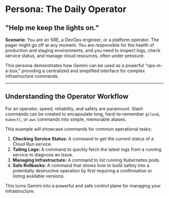 # Persona: The Daily Operator

## "Help me keep the lights on."

**Scenario:** You are an SRE, a DevOps engineer, or a platform operator. The pager might go off at any moment. You are responsible for the health of production and staging environments, and you need to inspect logs, check service status, and manage cloud resources, often under pressure.

This persona demonstrates how Gemini can be used as a powerful "ops-in-a-box," providing a centralized and simplified interface for complex infrastructure commands.

---

## Understanding the Operator Workflow

For an operator, speed, reliability, and safety are paramount. Slash commands can be created to encapsulate long, hard-to-remember `gcloud`, `kubectl`, or `aws` commands into simple, memorable aliases.

This example will showcase commands for common operational tasks:

1.  **Checking Service Status:** A command to get the current status of a Cloud Run service.
2.  **Tailing Logs:** A command to quickly fetch the latest logs from a running service to diagnose an issue.
3.  **Managing Infrastructure:** A command to list running Kubernetes pods.
4.  **Safe Rollbacks:** A command that shows how to build safety into a potentially destructive operation by first requiring a confirmation or listing available versions.

This turns Gemini into a powerful and safe control plane for managing your infrastructure.
